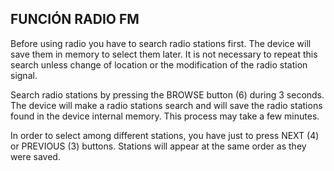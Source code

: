 ## FUNCIÓN RADIO FM

Before using radio you have to search radio stations first. The device will save them in memory to select them later. It is not necessary to repeat this search unless change of location or the modification of the radio station signal.

Search radio stations by pressing the BROWSE button (6) during 3 seconds. The device will make a radio stations search and will save the radio stations found in the device internal memory. This process may take a few minutes.

In order to select among different stations, you have just to press NEXT (4) or PREVIOUS (3) buttons. Stations will appear at the same order as they were saved.
